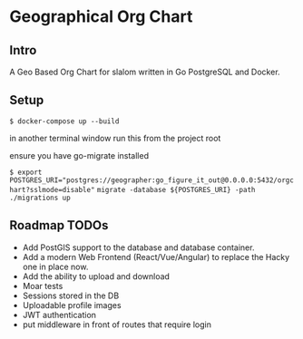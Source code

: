 # Geographical Org Chart

## Intro
A Geo Based Org Chart for slalom written in Go PostgreSQL and Docker. 

## Setup
`$ docker-compose up --build`

in another terminal window run this from the project root

ensure you have go-migrate installed

`$ export POSTGRES_URI="postgres://geographer:go_figure_it_out@0.0.0.0:5432/orgchart?sslmode=disable"`
`migrate -database ${POSTGRES_URI} -path ./migrations up`

## Roadmap TODOs
* Add PostGIS support to the database and database container.
* Add a modern Web Frontend (React/Vue/Angular) to replace the Hacky one in place now.
* Add the ability to upload and download
* Moar tests
* Sessions stored in the DB
* Uploadable profile images
* JWT authentication
* put middleware in front of routes that require login
